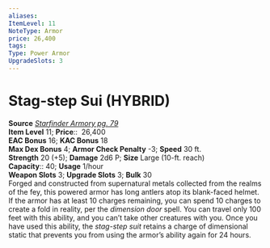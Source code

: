 ```yaml
---
aliases: 
ItemLevel: 11
NoteType: Armor
price: 26,400 
tags: 
Type: Power Armor
UpgradeSlots: 3
---
```


# Stag-step Sui (HYBRID)

**Source** [_Starfinder Armory pg. 79_](https://paizo.com/products/btpya1rr)  
**Item Level** 11;
**Price**::  26,400  
**EAC Bonus** 16; **KAC Bonus** 18  
**Max Dex Bonus** 4; **Armor Check Penalty** -3; **Speed** 30 ft.  
**Strength** 20 (+5); **Damage** 2d6 P; **Size** Large (10-ft. reach)  
**Capacity**:: 40; **Usage** 1/hour  
**Weapon Slots** 3; **Upgrade Slots** 3; **Bulk** 30  
Forged and constructed from supernatural metals collected from the realms of the fey, this powered armor has long antlers atop its blank-faced helmet. If the armor has at least 10 charges remaining, you can spend 10 charges to create a fold in reality, per the _dimension door_ spell. You can travel only 100 feet with this ability, and you can’t take other creatures with you. Once you have used this ability, the _stag-step suit_ retains a charge of dimensional static that prevents you from using the armor’s ability again for 24 hours.
